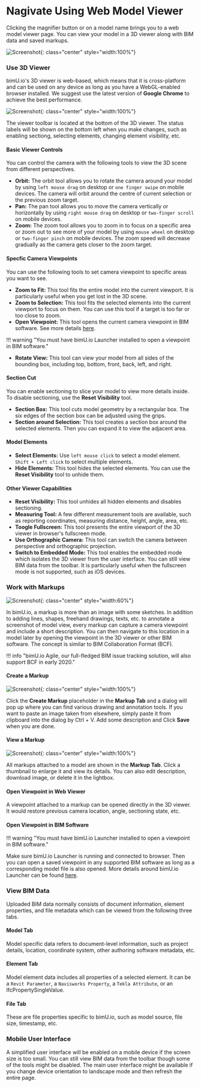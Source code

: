 # Nagivate Using Web Model Viewer

Clicking the magnifier button or on a model name brings you to a web model viewer page. You can view your model in a 3D viewer along with BIM data and saved markups.

![Screenshot](images/viewer.png){: class="center" style="width:100%"}

### Use 3D Viewer

bimU.io's 3D viewer is web-based, which means that it is cross-platform and can be used on any device as long as you have a WebGL-enabled browser installed. We suggest use the latest version of **Google Chrome** to achieve the best performance.

![Screenshot](images/toolbar.png){: class="center" style="width:100%"}

The viewer toolbar is located at the bottom of the 3D viewer. The status labels will be shown on the bottom left when you make changes, such as enabling sectiong, selecting elements, changing element visibility, etc.

#### Basic Viewer Controls

You can control the camera with the following tools to view the 3D scene from different perspectives.

- **Orbit:** The orbit tool allows you to rotate the camera around your model by using `left mouse drag` on desktop or `one finger swipe` on mobile devices. The camera will orbit around the centre of current selection or the previous zoom target. 
- **Pan:** The pan tool allows you to move the camera vertically or horizontally by using `right mouse drag` on desktop or `two-finger scroll` on mobile devices.
- **Zoom:** The zoom tool allows you to zoom in to focus on a specific area or zoom out to see more of your model by using `mouse wheel` on desktop or `two-finger pinch` on mobile devices. The zoom speed will decrease gradually as the camera gets closer to the zoom target.

#### Specfic Camera Viewpoints

 You can use the following tools to set camera viewpoint to specific areas you want to see.

- **Zoom to Fit:** This tool fits the entire model into the current viewport. It is particularly useful when you get lost in the 3D scene.
- **Zoom to Selection:** This tool fits the selected elements into the current viewport to focus on them. You can use this tool if a target is too far or too close to zoom. 
- **Open Viewpoint:** This tool opens the current camera viewpoint in BIM software. See more details [here](#open-viewpoint-in-bim-software).

!!! warning "You must have bimU.io Launcher installed to open a viewpoint in BIM software."

- **Rotate View:** This tool can view your model from all sides of the bounding box, including top, bottom, front, back, left, and right.

#### Section Cut

You can enable sectioning to slice your model to view more details inside. To disable sectioning, use the **Reset Visibility** tool.

- **Section Box:** This tool cuts model geometry by a rectangular box. The six edges of the section box can be adjusted using the grips.
- **Section around Selection:** This tool creates a section box around the selected elements. Then you can expand it to view the adjacent area.

#### Model Elements

- **Select Elements:** Use `left mouse click` to select a model element. `Shift + Left click` to select multiple elements.
- **Hide Elements:** This tool hides the selected elements. You can use the **Reset Visibility** tool to unhide them.

#### Other Viewer Capabilities

- **Reset Visibility:** This tool unhides all hidden elements and disables sectioning.
- **Measuring Tool:** A few different measurement tools are available, such as reporting coordinates, measuring distance, height, angle, area, etc.
- **Toogle Fullscreen:** This tool presents the entire viewport of the 3D viewer in browser's fullscreen mode.
- **Use Orthographic Camera:** This tool can switch the camera between perspective and orthographic projection.
- **Switch to Embedded Mode:** This tool enables the embedded mode which isolates the 3D viewer from the user interface. You can still view BIM data from the toolbar. It is particularly useful when the fullscreen mode is not supported, such as iOS devices.

### Work with Markups

![Screenshot](images/markuptab.png){: class="center" style="width:60%"}

In bimU.io, a markup is more than an image with some sketches. In addition to adding lines, shapes, freehand drawings, texts, etc. to annotate a screenshot of model view, every markup can capture a camera viewpoint and include a short description. You can then navigate to this location in a model later by opening the viewpoint in the 3D viewer or other BIM software. The concept is similar to BIM Collaboration Format (BCF). 

!!! info "bimU.io Agile, our full-fledged BIM issue tracking solution, will also support BCF in early 2020."

#### Create a Markup

![Screenshot](images/createmarkup.png){: class="center" style="width:100%"}

Click the **Create Markup** placeholder in the **Markup Tab** and a dialog will pop up where you can find various drawing and annotation tools. If you want to paste an image taken from elsewhere, simply paste it from clipboard into the dialog by Ctrl + V. Add some description and Click **Save** when you are done.

#### View a Markup

![Screenshot](images/viewmarkup.png){: class="center" style="width:100%"}

All markups attached to a model are shown in the **Markup Tab**. Click a thumbnail to enlarge it and view its details. You can also edit description, download image, or delete it in the lightbox.

#### Open Viewpoint in Web Viewer

A viewpoint attached to a markup can be opened directly in the 3D viewer. It would restore previous camera location, angle, sectioning state, etc.

#### Open Viewpoint in BIM Software

!!! warning "You must have bimU.io Launcher installed to open a viewpoint in BIM software."

Make sure bimU.io Launcher is running and connected to browser. Then you can open a saved viewpoint in any supported BIM software as long as a corresponding model file is also opened. More details around bimU.io Launcher can be found [here](/upload-a-bim-model#install-bimuio-launcher).
		
### View BIM Data

Uploaded BIM data normally consists of document information, element properties, and file metadata which can be viewed from the following three tabs. 

#### Model Tab

Model specific data refers to document-level information, such as project details, location, coordinate system, other authoring software metadata, etc.

#### Element Tab

Model element data includes all properties of a selected element. It can be a `Revit Parameter`, a `Navisworks Property`, a `Tekla Attribute`, or an IfcPropertySingleValue. 

#### File Tab

These are file properties specific to bimU.io, such as model source, file size, timestamp, etc.

### Mobile User Interface

A simplified user interface will be enabled on a mobile device if the screen size is too small. You can still view BIM data from the toolbar though some of the tools might be disabled. The main user interface might be available if you change device orientation to landscape mode and then refresh the entire page.